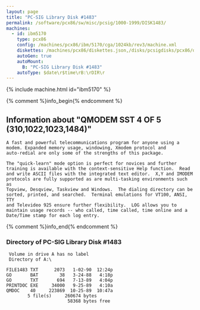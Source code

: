 ```yaml
---
layout: page
title: "PC-SIG Library Disk #1483"
permalink: /software/pcx86/sw/misc/pcsig/1000-1999/DISK1483/
machines:
  - id: ibm5170
    type: pcx86
    config: /machines/pcx86/ibm/5170/cga/1024kb/rev3/machine.xml
    diskettes: /machines/pcx86/diskettes.json,/disks/pcsigdisks/pcx86/diskettes.json
    autoGen: true
    autoMount:
      B: "PC-SIG Library Disk #1483"
    autoType: $date\r$time\rB:\rDIR\r
---
```


{% include machine.html id="ibm5170" %}

{% comment %}info_begin{% endcomment %}

## Information about "QMODEM SST 4 OF 5 (310,1022,1023,1484)"

    A fast and powerful telecommunications program for anyone using a
    modem. Expanded memory usage, windowing, Xmodem protocol and
    auto-redial are only some of the strengths of this package.
    
    The "quick-learn" mode option is perfect for novices and further
    training is available with the context-sensitive Help function.  Read
    and write ASCII files with the integrated text editor.  X,Y and IMODEM
    protocols are fully supported as are multi-tasking environments such as
    Topview, Desqview, Taskview and Windows.  The dialing directory can be
    sorted, printed, and searched.  Terminal emulations for VT100, ANSI, TTY
    and Televideo 925 ensure further flexibility.  LOG allows you to
    maintain usage records -- who called, time called, time online and a
    Date/Time stamp for each log entry.
{% comment %}info_end{% endcomment %}


### Directory of PC-SIG Library Disk #1483

     Volume in drive A has no label
     Directory of A:\

    FILE1483 TXT      2073   1-02-90  12:24p
    GO       BAT        38   3-24-88   4:18p
    GO       TXT       694   7-13-89   4:04p
    PRINTDOC EXE     34000   9-25-89   4:10a
    QMDOC    40     223869  10-25-89  10:47a
            5 file(s)     260674 bytes
                           58368 bytes free
